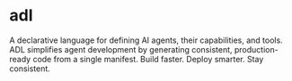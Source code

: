 # adl
A declarative language for defining AI agents, their capabilities, and tools. ADL simplifies agent development by generating consistent, production-ready code from a single manifest. Build faster. Deploy smarter. Stay consistent.
